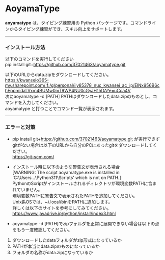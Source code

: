 # AoyamaType

**aoyamatype** は、タイピング練習用の Python パッケージです。コマンドラインからタイピング練習ができ、スキル向上をサポートします。

---
### インストール方法
以下のコマンドを実行してください  
pip install git+https://github.com/37021463/aoyamatype.git

以下のURLからdata.zipをダウンロードしてください。  
https://kwanseio365-my.sharepoint.com/:f:/g/personal/ijv85378_nuc_kwansei_ac_jp/ElNx956B6chEppmidaLVxm4BUMw0mT9WP4NU0cGyJH1hDA?e=uCca4V  
次にaoyamatype -d [PATH] PATHはダウンロードしたdata.zipのものとし、コマンドを入力してください。  
aoyamatype と打つことでコマンド一覧が表示されます。

---

### エラーと対策
+ pip install git+https://github.com/37021463/aoyamatype.git
が実行できずgitがない場合は以下のURLから自分のPCにあったgitをダウンロードしてください。  
https://git-scm.com/

+ インストール時に以下のような警告文が表示される場合  
[WARNING: The script aoyamatype.exe is installed in 'C:\Users\...\Python311\Scripts' which is not on PATH.]  
PythonのScriptがインストールされるディレクトリが環境変数PATHに含まれていません。  
環境変数PATHに警告文で表示されたPATHを追加してください。  
Unix系OSでは、~/.local/binをPATHに追加します。  
詳しくは以下のサイトを参考にしてみてください。  
https://www.javadrive.jp/python/install/index3.html  

+ aoyamatype -d [PATH]でzipフォルダを正常に展開できない場合は以下の点をもう一度確認してください。
1. ダウンロードしたdataフォルダがzip形式になっているか
2. PATHが本当にdata.zipのものになっているか
3. フォルダの名称がdata.zipになっているか